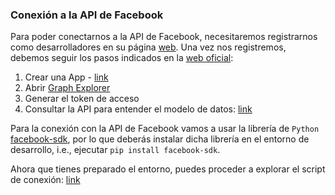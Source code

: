 ### Conexión a la API de Facebook

Para poder conectarnos a la API de Facebook, necesitaremos
registrarnos como desarrolladores en su página [web](https://developers.facebook.com/).
Una vez nos registremos, debemos seguir los pasos indicados
en la [web oficial](https://developers.facebook.com/docs/graph-api/get-started):

1. Crear una App - [link](https://developers.facebook.com/docs/development/create-an-app)
2. Abrir [Graph Explorer](https://developers.facebook.com/tools/explorer)
3. Generar el token de acceso
4. Consultar la API para entender el modelo de datos: [link](https://developers.facebook.com/docs/graph-api/overview#nodes)

Para la conexión con la API de Facebook vamos a usar la librería
de `Python` [facebook-sdk](https://facebook-sdk.readthedocs.io/en/latest/api.html#class-facebook-graphapi),
por lo que deberás instalar dicha librería en el entorno de desarrollo,
i.e., ejecutar `pip install facebook-sdk`.

Ahora que tienes preparado el entorno, puedes proceder a explorar el
script de conexión: [link](fb_api.py)
 